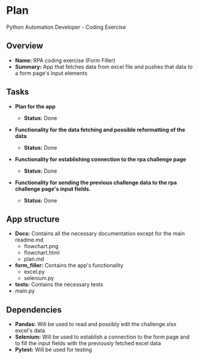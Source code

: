 # Plan

Python Automation Developer - Coding Exercise

## Overview
- **Name:** RPA coding exercise (Form Filler)
- **Summary:** App that fetches data from excel file and pushes that data to a form page's input elements

## Tasks
- **Plan for the app**
  - **Status:** Done

- **Functionality for the data fetching and possible reformatting of the data**
  - **Status:** Done

- **Functionality for establishing connection to the rpa challenge page**
  - **Status:** Done

- **Functionality for sending the previous challenge data to the rpa challenge page's input fields.**
  - **Status:** Done

## App structure
- **Docs:** Contains all the necessary documentation except for the main readme.md
  - flowchart.png
  - flowchart.html
  - plan.md
- **form_filler:** Contains the app's functionality
  - excel.py
  - selenium.py
- **tests:** Contains the necessary tests
- main.py

## Dependencies
- **Pandas:** Will be used to read and possibly edit the challenge.xlsx excel's data
- **Selenium:** Will be used to establish a connection to the form page and to fill the input fields with the previously fetched excel data 
- **Pytest:** Will be used for testing


